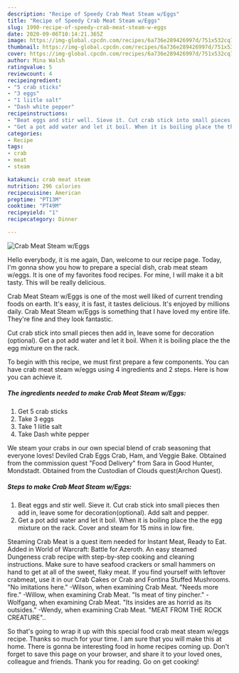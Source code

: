 ```yaml
---
description: "Recipe of Speedy Crab Meat Steam w/Eggs"
title: "Recipe of Speedy Crab Meat Steam w/Eggs"
slug: 1990-recipe-of-speedy-crab-meat-steam-w-eggs
date: 2020-09-06T10:14:21.365Z
image: https://img-global.cpcdn.com/recipes/6a736e289426997d/751x532cq70/crab-meat-steam-weggs-recipe-main-photo.jpg
thumbnail: https://img-global.cpcdn.com/recipes/6a736e289426997d/751x532cq70/crab-meat-steam-weggs-recipe-main-photo.jpg
cover: https://img-global.cpcdn.com/recipes/6a736e289426997d/751x532cq70/crab-meat-steam-weggs-recipe-main-photo.jpg
author: Mina Walsh
ratingvalue: 5
reviewcount: 4
recipeingredient:
- "5 crab sticks"
- "3 eggs"
- "1 liitle salt"
- "Dash white pepper"
recipeinstructions:
- "Beat eggs and stir well. Sieve it. Cut crab stick into small pieces then add in, leave some for decoration(optional). Add salt and pepper."
- "Get a pot add water and let it boil. When it is boiling place the the egg mixture on the rack. Cover and steam for 15 mins in low fire."
categories:
- Recipe
tags:
- crab
- meat
- steam

katakunci: crab meat steam 
nutrition: 296 calories
recipecuisine: American
preptime: "PT13M"
cooktime: "PT49M"
recipeyield: "1"
recipecategory: Dinner

---
```



![Crab Meat Steam w/Eggs](https://img-global.cpcdn.com/recipes/6a736e289426997d/751x532cq70/crab-meat-steam-weggs-recipe-main-photo.jpg)

Hello everybody, it is me again, Dan, welcome to our recipe page. Today, I'm gonna show you how to prepare a special dish, crab meat steam w/eggs. It is one of my favorites food recipes. For mine, I will make it a bit tasty. This will be really delicious.

Crab Meat Steam w/Eggs is one of the most well liked of current trending foods on earth. It's easy, it is fast, it tastes delicious. It's enjoyed by millions daily. Crab Meat Steam w/Eggs is something that I have loved my entire life. They're fine and they look fantastic.

Cut crab stick into small pieces then add in, leave some for decoration (optional). Get a pot add water and let it boil. When it is boiling place the the egg mixture on the rack.


To begin with this recipe, we must first prepare a few components. You can have crab meat steam w/eggs using 4 ingredients and 2 steps. Here is how you can achieve it.

<!--inarticleads1-->

##### The ingredients needed to make Crab Meat Steam w/Eggs:

1. Get 5 crab sticks
1. Take 3 eggs
1. Take 1 liitle salt
1. Take Dash white pepper


We steam your crabs in our own special blend of crab seasoning that everyone loves! Deviled Crab Eggs Crab, Ham, and Veggie Bake. Obtained from the commission quest &#34;Food Delivery&#34; from Sara in Good Hunter, Mondstadt. Obtained from the Custodian of Clouds quest(Archon Quest). 

<!--inarticleads2-->

##### Steps to make Crab Meat Steam w/Eggs:

1. Beat eggs and stir well. Sieve it. Cut crab stick into small pieces then add in, leave some for decoration(optional). Add salt and pepper.
1. Get a pot add water and let it boil. When it is boiling place the the egg mixture on the rack. Cover and steam for 15 mins in low fire.


Steaming Crab Meat is a quest item needed for Instant Meat, Ready to Eat. Added in World of Warcraft: Battle for Azeroth. An easy steamed Dungeness crab recipe with step-by-step cooking and cleaning instructions. Make sure to have seafood crackers or small hammers on hand to get at all of the sweet, flaky meat. If you find yourself with leftover crabmeat, use it in our Crab Cakes or Crab and Fontina Stuffed Mushrooms. &#34;No imitations here.&#34; -Wilson, when examining Crab Meat. &#34;Needs more fire.&#34; -Willow, when examining Crab Meat. &#34;Is meat of tiny pincher.&#34; -Wolfgang, when examining Crab Meat. &#34;Its insides are as horrid as its outsides.&#34; -Wendy, when examining Crab Meat. &#34;MEAT FROM THE ROCK CREATURE&#34;.. 

So that's going to wrap it up with this special food crab meat steam w/eggs recipe. Thanks so much for your time. I am sure that you will make this at home. There is gonna be interesting food in home recipes coming up. Don't forget to save this page on your browser, and share it to your loved ones, colleague and friends. Thank you for reading. Go on get cooking!
